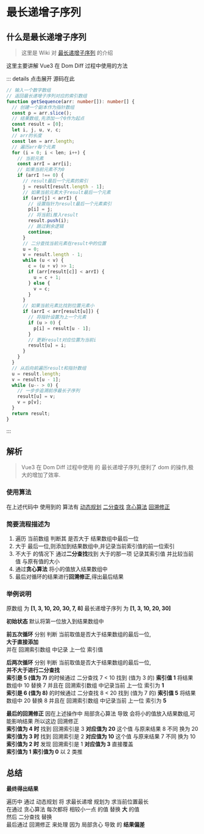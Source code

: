 # 最长递增子序列

## 什么是最长递增子序列

> 这里是 <TText type="danger">Wiki</TText> 对 [最长递增子序列](https://zh.wikipedia.org/wiki/%E6%9C%80%E9%95%BF%E9%80%92%E5%A2%9E%E5%AD%90%E5%BA%8F%E5%88%97) 的介绍

这里主要讲解 Vue3 在 Dom Diff 过程中使用的方法

::: details 点击展开 源码在此

```typescript
// 输入一个数字数组
// 返回最长递增子序列对应的索引数组
function getSequence(arr: number[]): number[] {
  // 创建一个副本作为指针数组
  const p = arr.slice();
  // 结果数组,先添加一个0作为起点
  const result = [0];
  let i, j, u, v, c;
  // arr的长度
  const len = arr.length;
  // 遍历arr每个元素
  for (i = 0; i < len; i++) {
    // 当前元素
    const arrI = arr[i];
    // 如果当前元素不为0
    if (arrI !== 0) {
      // result最后一个元素的索引
      j = result[result.length - 1];
      // 如果当前元素大于result最后一个元素
      if (arr[j] < arrI) {
        // 设置指针为result最后一个元素索引
        p[i] = j;
        // 将当前i推入result
        result.push(i);
        // 跳过剩余逻辑
        continue;
      }
      // 二分查找当前元素在result中的位置
      u = 0;
      v = result.length - 1;
      while (u < v) {
        c = (u + v) >> 1;
        if (arr[result[c]] < arrI) {
          u = c + 1;
        } else {
          v = c;
        }
      }
      // 如果当前元素比找到位置元素小
      if (arrI < arr[result[u]]) {
        // 将指针设置为上一个元素
        if (u > 0) {
          p[i] = result[u - 1];
        }
        // 更新result对应位置为当前i
        result[u] = i;
      }
    }
  }
  // 从后向前遍历result和指针数组
  u = result.length;
  v = result[u - 1];
  while (u-- > 0) {
    // 一步步追溯前序最长子序列
    result[u] = v;
    v = p[v];
  }
  return result;
}
```

:::

## 解析

> Vue3 在 Dom Diff 过程中使用 的 最长递增子序列,便利了 dom 的操作,极大的增加了效率.

### 使用算法

在上述代码中 使用到的 算法有 [动态规划](/highOrder/algorithm/main.html#%E5%8A%A8%E6%80%81%E8%A7%84%E5%88%92-dynamic-programming) [二分查找](/highOrder/algorithm/main.html#%E4%BA%8C%E5%88%86%E6%9F%A5%E6%89%BE-binary-search) [贪心算法](/highOrder/algorithm/main.html#%E8%B4%AA%E5%BF%83%E7%AE%97%E6%B3%95-greedy-algorithm) [回溯修正](/highOrder/algorithm/main.html#%E5%9B%9E%E6%BA%AF%E4%BF%AE%E6%AD%A3-backtracking)

### 简要流程描述为

1. <TText>遍历</TText> 当前数组 判断其 <TText type="success">是否大于</TText> 结果数组中最后一位
2. <TText>大于</TText> 最后一位,则添加到结果数组中,并记录当前索引值的前一位索引
3. <TText type="warning">不大于</TText> 的情况下 通过**二分查找**找到 大于的那一项 记录其索引值 并比较当前值 与原有值的大小
4. 通过**贪心算法** 将小的值放入结果数组中
5. 最后对循环的结果进行**回溯修正**,得出最后结果

### 举例说明

<TText type="warning">原数组</TText> 为 **[1, 3, 10, 20, 30, 7, 8]** <TText>最长递增子序列</TText> 为 **[1, 3, 10, 20, 30]**

<PicViewer title="初始状态" src="/assets/algorithm/LIS-1.png" darkSrc="/assets/algorithm/LIS-dark1.png" alt=" "/>

**初始状态** 默认将第一位放入到结果数组中

<PicViewer title="前五次循环" src="/assets/algorithm/LIS-2.png" darkSrc="/assets/algorithm/LIS-dark2.png" alt=" "/>

**前五次循环** 分别 <TText>判断</TText> 当前取值是否大于结果数组的最后一位,  
**大于直接添加**  
并在 <TText type="warning">回溯索引数组</TText> 中记录 <TText type="danger">上一位</TText> 索引值
<PicViewer title="后两次循环" src="/assets/algorithm/LIS-3.png" darkSrc="/assets/algorithm/LIS-dark3.png" alt=" "/>

**后两次循环** 分别 <TText>判断</TText> 当前取值是否大于结果数组的最后一位,  
**并不大于进行二分查找**  
**索引是 5 (值为 7)** 的时候通过 <TText>二分查找</TText> <TText type="danger">7 < 10</TText> 找到 <TText type="warning">(值为 3 的)</TText> **索引值 1** <TText>将结果数组中 10 替换 7</TText> 并且在 <TText type="warning">回溯索引数组</TText> 中记录当前 <TText type="success">上一位</TText> 索引为 **1**  
**索引是 6 (值为 8)** 的时候通过 <TText>二分查找</TText> <TText type="danger">8 < 20</TText> 找到 <TText type="warning">(值为 7 的)</TText> **索引值 5** <TText>将结果数组中 20 替换 8</TText> 并且在 <TText type="warning">回溯索引数组</TText> 中记录当前 <TText type="success">上一位</TText> 索引为 **5**

<PicViewer title="回溯修正" src="/assets/algorithm/LIS-4.png" darkSrc="/assets/algorithm/LIS-dark4.png" alt=" "/>

**最后的回溯修正**
因在上述操作中 <TText type="danger">局部贪心算法</TText> 导致 <TText type="warning">会将小的值放入结果数组,可能影响结果</TText> 所以这边 <TText>回溯修正</TText>  
**索引值为 4 时** 找到 <TText type="danger">回溯索引是 3</TText> **对应值为 20** 这个值 与原来结果 8 <TText type="danger">不同</TText> 换为 20  
**索引值为 3 时** 找到 <TText type="danger">回溯索引是 2</TText> **对应值为 10** 这个值 与原来结果 7 <TText type="danger">不同</TText> 换为 10  
**索引值为 2 时** 发现 <TText type="danger">回溯索引是 1</TText> **对应值为 3** 直接覆盖  
**索引值为 1 索引值为 0** <TText>以 2 类推</TText>

## 总结

**最终得出结果**

<TText>遍历中</TText> 通过 <TText type="danger">动态规划</TText> 将 <TText type="warning">求最长递增</TText> 规划为 <TText>求当前位置最长</TText>  
<TText>在通过</TText> <TText type="danger">贪心算法</TText> 每次都将 <TText type="warning">相较小一点</TText> 的值 <TText>替换</TText> **大** 的值  
<TText>然后</TText> <TText type="danger">二分查找</TText> <TText>替换</TText>  
<TText>最后通过</TText> <TText type="danger">回溯修正</TText> 来处理 因为 <TText type="warning">局部贪心</TText> <TText type="danger">导致</TText> 的 **结果偏差**

